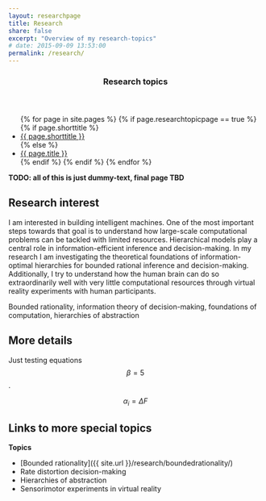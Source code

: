 ```yaml
---
layout: researchpage
title: Research
share: false
excerpt: "Overview of my research-topics"
# date: 2015-09-09 13:53:00
permalink: /research/
---
```


<section id="table-of-contents" class="toc">
  <header>
    <h3><i class="fa fa-fw fa-flask"></i> Research topics</h3>
  </header>
  <div id="drawer" markdown="0">
    <ul>
      {% for page in site.pages %}
        {% if page.researchtopicpage == true %}
          {% if page.shorttitle %}
            <li><a href="{{ site.url }}{{ page.url }}"><i class="fa fa-fw fa-caret-right"></i> {{ page.shorttitle }}</a></li>
          {% else %}
            <li><a href="{{ site.url }}{{ page.url }}"><i class="fa fa-fw fa-caret-right"></i> {{ page.title }}</a></li>
          {% endif %}
        {% endif %}
      {% endfor %}
    </ul>
  </div>
</section><!-- /#table-of-contents -->

**TODO: all of this is just dummy-text, final page TBD**

## Research interest
I am interested in building intelligent machines. One of the most important steps towards that goal is to understand how large-scale computational problems can be tackled with limited resources.
Hierarchical models play a central role in information-efficient inference and decision-making. In my research I am investigating the theoretical foundations of information-optimal hierarchies for bounded rational inference and decision-making.  
Additionally, I try to understand how the human brain can do so extraordinarily well with very little computational resources through virtual reality experiments with human participants.

Bounded rationality, information theory of decision-making, foundations of computation, hierarchies of abstraction

## More details
Just testing equations $$\beta = 5$$.

$$ \alpha_i = \Delta F $$

## Links to more special topics
**Topics**  

* [Bounded rationality]({{ site.url }}/research/boundedrationality/)
* Rate distortion decision-making
* Hierarchies of abstraction
* Sensorimotor experiments in virtual reality
